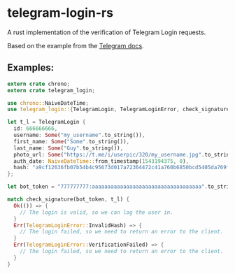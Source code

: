 # telegram-login-rs

A rust implementation of the verification of Telegram Login requests.

Based on the example from the [Telegram docs](https://core.telegram.org/widgets/login#checking-authorization).

## Examples:

```rs
extern crate chrono;
extern crate telegram_login;

use chrono::NaiveDateTime;
use telegram_login::{TelegramLogin, TelegramLoginError, check_signature};

let t_l = TelegramLogin {
  id: 666666666,
  username: Some("my_username".to_string()),
  first_name: Some("Some".to_string()),
  last_name: Some("Guy".to_string()),
  photo_url: Some("https://t.me/i/userpic/320/my_username.jpg".to_string()),
  auth_date: NaiveDateTime::from_timestamp(1543194375, 0),
  hash: "a9cf12636fb07b54b4c95673d017a72364472c41a760b6850bcd5405da769f80".to_string()
};

let bot_token = "777777777:aaaaaaaaaaaaaaaaaaaaaaaaaaaaaaaaaaa".to_string();

match check_signature(bot_token, t_l) {
  Ok(()) => {
    // The login is valid, so we can log the user in.
  }
  Err(TelegramLoginError::InvalidHash) => {
    // The login failed, so we need to return an error to the client.
  }
  Err(TelegramLoginError::VerificationFailed) => {
    // The login failed, so we need to return an error to the client.
  }
}
```
